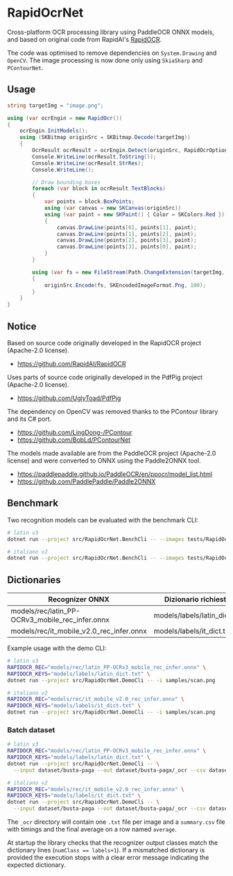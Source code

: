 # RapidOcrNet
Cross-platform OCR processing library using PaddleOCR ONNX models, and based on original code from RapidAI's [RapidOCR](https://github.com/RapidAI/RapidOCR).

The code was optimised to remove dependencies on `System.Drawing` and `OpenCV`. The image processing is now done only using `SkiaSharp` and `PContourNet`.

## Usage
```csharp
string targetImg = "image.png";

using (var ocrEngin = new RapidOcr())
{
	ocrEngin.InitModels();
	using (SKBitmap originSrc = SKBitmap.Decode(targetImg))
	{
		OcrResult ocrResult = ocrEngin.Detect(originSrc, RapidOcrOptions.Default);
		Console.WriteLine(ocrResult.ToString());
		Console.WriteLine(ocrResult.StrRes);
		Console.WriteLine();

		// Draw bounding boxes
		foreach (var block in ocrResult.TextBlocks)
		{
			var points = block.BoxPoints;
			using (var canvas = new SKCanvas(originSrc))
			using (var paint = new SKPaint() { Color = SKColors.Red })
			{
				canvas.DrawLine(points[0], points[1], paint);
				canvas.DrawLine(points[1], points[2], paint);
				canvas.DrawLine(points[2], points[3], paint);
				canvas.DrawLine(points[3], points[0], paint);
			}
		}

		using (var fs = new FileStream(Path.ChangeExtension(targetImg, "_ocr.png"), FileMode.Create))
		{
			originSrc.Encode(fs, SKEncodedImageFormat.Png, 100);
		}
	}
}
```
## Notice
Based on source code originally developed in the RapidOCR project (Apache-2.0 license).
- https://github.com/RapidAI/RapidOCR

Uses parts of source code originally developed in the PdfPig project (Apache-2.0 license).
- https://github.com/UglyToad/PdfPig

The dependency on OpenCV was removed thanks to the PContour library and its C# port.
- https://github.com/LingDong-/PContour
- https://github.com/BobLd/PContourNet

The models made available are from the PaddleOCR project (Apache-2.0 license) and were converted to ONNX using the Paddle2ONNX tool.
- https://paddlepaddle.github.io/PaddleOCR/en/ppocr/model_list.html
- https://github.com/PaddlePaddle/Paddle2ONNX

## Benchmark

Two recognition models can be evaluated with the benchmark CLI:

```bash
# latin v3
dotnet run --project src/RapidOcrNet.BenchCli -- --images tests/RapidOcrNet.ModelsBench.Tests/assets --rec models/rec/latin_PP-OCRv3_mobile_rec_infer.onnx --out docs/eval

# italiano v2
dotnet run --project src/RapidOcrNet.BenchCli -- --images tests/RapidOcrNet.ModelsBench.Tests/assets --rec models/rec/it_mobile_v2.0_rec_infer.onnx --out docs/eval
```

## Dictionaries

| Recognizer ONNX | Dizionario richiesto |
|---|---|
| models/rec/latin_PP-OCRv3_mobile_rec_infer.onnx | models/labels/latin_dict.txt |
| models/rec/it_mobile_v2.0_rec_infer.onnx | models/labels/it_dict.txt |

Example usage with the demo CLI:

```bash
# latin v3
RAPIDOCR_REC="models/rec/latin_PP-OCRv3_mobile_rec_infer.onnx" \
RAPIDOCR_KEYS="models/labels/latin_dict.txt" \
dotnet run --project src/RapidOcrNet.DemoCli -- -i samples/scan.png

# italiano v2
RAPIDOCR_REC="models/rec/it_mobile_v2.0_rec_infer.onnx" \
RAPIDOCR_KEYS="models/labels/it_dict.txt" \
dotnet run --project src/RapidOcrNet.DemoCli -- -i samples/scan.png
```

### Batch dataset

```bash
# latin v3
RAPIDOCR_REC="models/rec/latin_PP-OCRv3_mobile_rec_infer.onnx" \
RAPIDOCR_KEYS="models/labels/latin_dict.txt" \
dotnet run --project src/RapidOcrNet.DemoCli -- \
  --input dataset/busta-paga --out dataset/busta-paga/_ocr --csv dataset/busta-paga/_ocr/summary.csv

# italiano v2
RAPIDOCR_REC="models/rec/it_mobile_v2.0_rec_infer.onnx" \
RAPIDOCR_KEYS="models/labels/it_dict.txt" \
dotnet run --project src/RapidOcrNet.DemoCli -- \
  --input dataset/busta-paga --out dataset/busta-paga/_ocr --csv dataset/busta-paga/_ocr/summary.csv
```

The `_ocr` directory will contain one `.txt` file per image and a `summary.csv` file with timings and the final average on a row named `average`.

At startup the library checks that the recognizer output classes match the dictionary lines (`numClass == labels+1`). If a mismatched dictionary is provided the execution stops with a clear error message indicating the expected dictionary.

